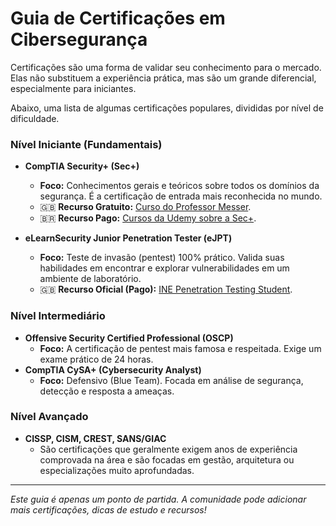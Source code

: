 # Guia de Certificações em Cibersegurança

Certificações são uma forma de validar seu conhecimento para o mercado. Elas não substituem a experiência prática, mas são um grande diferencial, especialmente para iniciantes.

Abaixo, uma lista de algumas certificações populares, divididas por nível de dificuldade.

### Nível Iniciante (Fundamentais)

* **CompTIA Security+ (Sec+)**
    * **Foco:** Conhecimentos gerais e teóricos sobre todos os domínios da segurança. É a certificação de entrada mais reconhecida no mundo.
    * 🇬🇧 **Recurso Gratuito:** [Curso do Professor Messer](https://www.professormesser.com/security-plus/sy0-601/sy0-601-video/sy0-601-comptia-security-plus-course/).
    * 🇧🇷 **Recurso Pago:** [Cursos da Udemy sobre a Sec+](https://www.udemy.com/topic/comptia-security-plus/).

* **eLearnSecurity Junior Penetration Tester (eJPT)**
    * **Foco:** Teste de invasão (pentest) 100% prático. Valida suas habilidades em encontrar e explorar vulnerabilidades em um ambiente de laboratório.
    * 🇬🇧 **Recurso Oficial (Pago):** [INE Penetration Testing Student](https://my.ine.com/CyberSecurity/learning-paths/a223968e-3a74-45ed-884d-242858ac7d4d/penetration-testing-student).

### Nível Intermediário

* **Offensive Security Certified Professional (OSCP)**
    * **Foco:** A certificação de pentest mais famosa e respeitada. Exige um exame prático de 24 horas.
* **CompTIA CySA+ (Cybersecurity Analyst)**
    * **Foco:** Defensivo (Blue Team). Focada em análise de segurança, detecção e resposta a ameaças.

### Nível Avançado

* **CISSP, CISM, CREST, SANS/GIAC**
    * São certificações que geralmente exigem anos de experiência comprovada na área e são focadas em gestão, arquitetura ou especializações muito aprofundadas.

---

*Este guia é apenas um ponto de partida. A comunidade pode adicionar mais certificações, dicas de estudo e recursos!*
